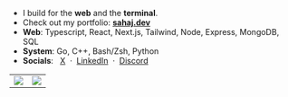 - I build for the **web** and the **terminal**.  
- Check out my portfolio: **[sahaj.dev](https://sahaj.dev)**
- **Web**: Typescript, React, Next.js, Tailwind, Node, Express, MongoDB, SQL
- **System**: Go, C++, Bash/Zsh, Python
- **Socials**:  &nbsp; [X](https://twitter.com/sahaj__b) &nbsp;·&nbsp; [LinkedIn](https://www.linkedin.com/in/sahaj-bhatt-9b8b381b0/) &nbsp;·&nbsp; [Discord](https://discord.com/users/722399437875576874)
<table>
  <tr>
    <td>
      <img src="https://github-readme-stats.vercel.app/api?username=sahaj-b&show_icons=true&custom_title=Git%20Gud%20Meter&hide_rank=true&hide_border=true&hide=prs,issues,contribs&title_color=4493F8&icon_color=4493F8&text_color=F0F6FC&bg_color=00000000" />
    </td>
    <td>
      <img src="https://github-readme-stats.vercel.app/api/top-langs?username=sahaj-b&layout=compact&hide_title=true&hide_border=true&icon_color=4493F8&text_color=F0F6FC&bg_color=00000000&cache_seconds=21600" />
    </td>
  </tr>
</table>

